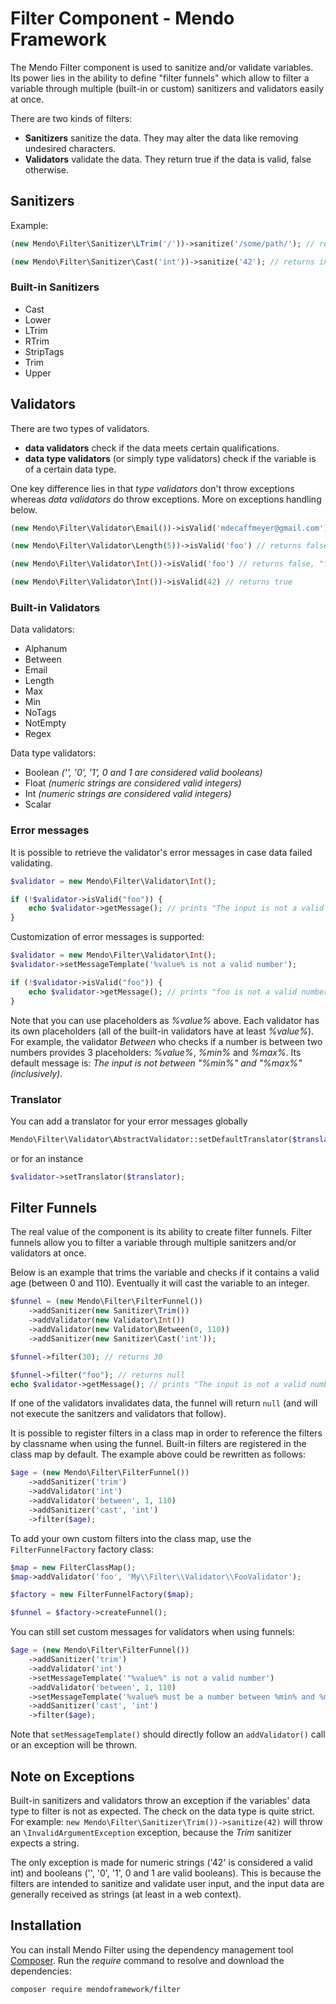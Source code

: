 # Filter Component - Mendo Framework

The Mendo Filter component is used to sanitize and/or validate variables.
Its power lies in the ability to define "filter funnels" which allow to filter a variable through multiple (built-in or custom) sanitizers and validators easily at once.

There are two kinds of filters:

* **Sanitizers** sanitize the data. They may alter the data like removing undesired characters.
* **Validators** validate the data. They return true if the data is valid, false otherwise.

## Sanitizers

Example:

```php
(new Mendo\Filter\Sanitizer\LTrim('/'))->sanitize('/some/path/'); // returns "some/path/"

(new Mendo\Filter\Sanitizer\Cast('int'))->sanitize('42'); // returns integer 42
```

### Built-in Sanitizers

* Cast
* Lower
* LTrim
* RTrim
* StripTags
* Trim
* Upper

## Validators

There are two types of validators.

* **data validators** check if the data meets certain qualifications.
* **data type validators** (or simply type validators) check if the variable is of a certain data type.

One key difference lies in that *type validators* don't throw exceptions whereas *data validators* do throw exceptions. More on exceptions handling below.

```php
(new Mendo\Filter\Validator\Email())->isValid('mdecaffmeyer@gmail.com') // returns true

(new Mendo\Filter\Validator\Length(5))->isValid('foo') // returns false
```

```php
(new Mendo\Filter\Validator\Int())->isValid('foo') // returns false, "foo" is not an integer

(new Mendo\Filter\Validator\Int())->isValid(42) // returns true
```

### Built-in Validators

Data validators:
* Alphanum
* Between
* Email
* Length
* Max
* Min
* NoTags
* NotEmpty
* Regex

Data type validators:
* Boolean *('', '0', '1', 0 and 1 are considered valid booleans)*
* Float *(numeric strings are considered valid integers)*
* Int *(numeric strings are considered valid integers)*
* Scalar

### Error messages

It is possible to retrieve the validator's error messages in case data failed validating.

```php
$validator = new Mendo\Filter\Validator\Int();

if (!$validator->isValid("foo")) {
    echo $validator->getMessage(); // prints "The input is not a valid number"
}
```

Customization of error messages is supported:

```php
$validator = new Mendo\Filter\Validator\Int();
$validator->setMessageTemplate('%value% is not a valid number');

if (!$validator->isValid("foo")) {
    echo $validator->getMessage(); // prints "foo is not a valid number"
}
```

Note that you can use placeholders as *%value%* above. Each validator has its own placeholders (all of the built-in validators have at least *%value%*).
For example, the validator *Between* who checks if a number is between two numbers provides 3 placeholders: *%value%*, *%min%* and *%max%*.
Its default message is: *The input is not between "%min%" and "%max%" (inclusively)*.

### Translator

You can add a translator for your error messages globally

```php
Mendo\Filter\Validator\AbstractValidator::setDefaultTranslator($translator);
```

or for an instance

```php
$validator->setTranslator($translator);
```

## Filter Funnels

The real value of the component is its ability to create filter funnels. Filter funnels allow you to filter a variable through multiple sanitzers and/or validators at once.

Below is an example that trims the variable and checks if it contains a valid age (between 0 and 110). Eventually it will cast the variable to an integer.

```php
$funnel = (new Mendo\Filter\FilterFunnel())
    ->addSanitizer(new Sanitizer\Trim())
    ->addValidator(new Validator\Int())
    ->addValidator(new Validator\Between(0, 110))
    ->addSanitizer(new Sanitizer\Cast('int'));

$funnel->filter(30); // returns 30

$funnel->filter("foo"); // returns null
echo $validator->getMessage(); // prints "The input is not a valid number"
```

If one of the validators invalidates data, the funnel will return ```null``` (and will not execute the sanitzers and validators that follow).

It is possible to register filters in a class map in order to reference the filters by classname when using the funnel.
Built-in filters are registered in the class map by default. The example above could be rewritten as follows:

```php
$age = (new Mendo\Filter\FilterFunnel())
    ->addSanitizer('trim')
    ->addValidator('int')
    ->addValidator('between', 1, 110)
    ->addSanitizer('cast', 'int')
    ->filter($age);
```

To add your own custom filters into the class map, use the ```FilterFunnelFactory``` factory class:

```php
$map = new FilterClassMap();
$map->addValidator('foo', 'My\\Filter\\Validator\\FooValidator');

$factory = new FilterFunnelFactory($map);

$funnel = $factory->createFunnel();
```

You can still set custom messages for validators when using funnels:

```php
$age = (new Mendo\Filter\FilterFunnel())
    ->addSanitizer('trim')
    ->addValidator('int')
    ->setMessageTemplate('"%value%" is not a valid number')
    ->addValidator('between', 1, 110)
    ->setMessageTemplate('%value% must be a number between %min% and %max%')
    ->addSanitizer('cast', 'int')
    ->filter($age);
```

Note that ```setMessageTemplate()``` should directly follow an ```addValidator()``` call or an exception will be thrown.

## Note on Exceptions

Built-in sanitizers and validators throw an exception if the variables' data type to filter is not as expected.
The check on the data type is quite strict. For example:
```new Mendo\Filter\Sanitizer\Trim())->sanitize(42)``` will throw an ```\InvalidArgumentException``` exception, because the *Trim* sanitizer expects a string.

The only exception is made for numeric strings ('42' is considered a valid int) and booleans ('', '0', '1', 0 and 1 are valid booleans).
This is because the filters are intended to sanitize and validate user input, and the input data are generally received as strings (at least in a web context).

## Installation

You can install Mendo Filter using the dependency management tool [Composer](https://getcomposer.org/).
Run the *require* command to resolve and download the dependencies:

```
composer require mendoframework/filter
```

